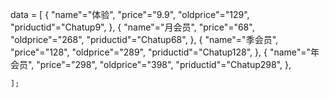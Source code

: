 data = [
        {
            "name"="体验",
            "price"="9.9",
            "oldprice"="129",
            "priductid"="Chatup9",
        },
        {
            "name"="月会员",
            "price"="68",
            "oldprice"="268",
            "priductid"="Chatup68",
        },
        {
            "name"="季会员",
            "price"="128",
            "oldprice"="289",
            "priductid"="Chatup128",
        },
        {
            "name"="年会员",
            "price"="298",
            "oldprice"="398",
            "priductid"="Chatup298",
        },

    ];
